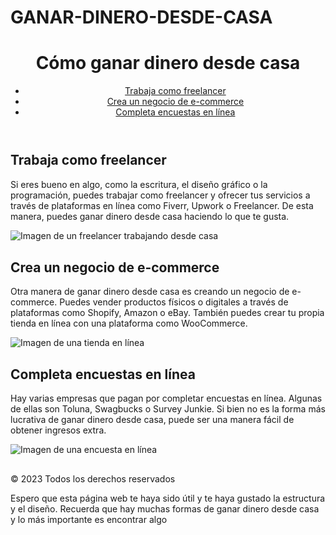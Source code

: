 # GANAR-DINERO-DESDE-CASA
<!DOCTYPE html>
<html>
  <head>
    <title>Cómo ganar dinero desde casa siendo mayor de edad</title>
    <style>
      img {
        max-width: 100%;
        height: auto;
      }
      .section {
        margin-top: 30px;
        margin-bottom: 30px;
      }
      .section h2 {
        margin-top: 0;
      }
      .section ul {
        list-style: disc;
        margin-left: 20px;
      }
    </style>
  </head>
  <body>
    <header>
      <h1>Cómo ganar dinero desde casa</h1>
      <nav>
        <ul>
          <li><a href="#freelancing">Trabaja como freelancer</a></li>
          <li><a href="#e-commerce">Crea un negocio de e-commerce</a></li>
          <li><a href="#encuestas">Completa encuestas en línea</a></li>
        </ul>
      </nav>
    </header>
    <main>
      <section id="freelancing" class="section">
        <h2>Trabaja como freelancer</h2>
        <p>Si eres bueno en algo, como la escritura, el diseño gráfico o la programación, puedes trabajar como freelancer y ofrecer tus servicios a través de plataformas en línea como Fiverr, Upwork o Freelancer. De esta manera, puedes ganar dinero desde casa haciendo lo que te gusta.</p>
        <img src="https://cdn.pixabay.com/photo/2018/05/08/08/43/freelance-3389604_960_720.jpg" alt="Imagen de un freelancer trabajando desde casa">
      </section>
      <section id="e-commerce" class="section">
        <h2>Crea un negocio de e-commerce</h2>
        <p>Otra manera de ganar dinero desde casa es creando un negocio de e-commerce. Puedes vender productos físicos o digitales a través de plataformas como Shopify, Amazon o eBay. También puedes crear tu propia tienda en línea con una plataforma como WooCommerce.</p>
        <img src="https://cdn.pixabay.com/photo/2016/12/04/21/58/shopping-cart-1889240_960_720.jpg" alt="Imagen de una tienda en línea">
      </section>
      <section id="encuestas" class="section">
        <h2>Completa encuestas en línea</h2>
        <p>Hay varias empresas que pagan por completar encuestas en línea. Algunas de ellas son Toluna, Swagbucks o Survey Junkie. Si bien no es la forma más lucrativa de ganar dinero desde casa, puede ser una manera fácil de obtener ingresos extra.</p>
        <img src="https://cdn.pixabay.com/photo/2018/04/18/20/42/survey-3335674_960_720.jpg" alt="Imagen de una encuesta en línea">
      </section>
    </main>
    <footer>
      <p>© 2023 Todos los derechos reservados</p>
    </footer>
  </body>
</html>
Espero que esta página web te haya sido útil y te haya gustado la estructura y el diseño. Recuerda que hay muchas formas de ganar dinero desde casa y lo más importante es encontrar algo



